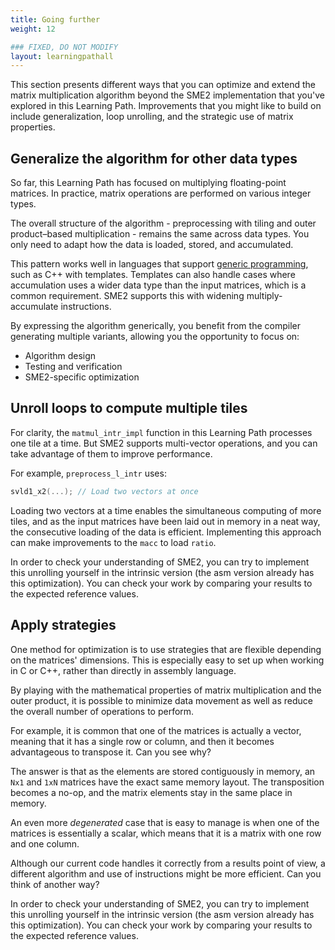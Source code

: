 ```yaml
---
title: Going further
weight: 12

### FIXED, DO NOT MODIFY
layout: learningpathall
---
```


This section presents different ways that you can optimize and extend the matrix multiplication algorithm beyond the SME2 implementation that you've explored in this Learning Path. Improvements that you might like to build on include generalization, loop unrolling, and the strategic use of matrix properties.

## Generalize the algorithm for other data types

So far, this Learning Path has focused on multiplying floating-point matrices. In practice, matrix operations are performed on various integer types.

The overall structure of the algorithm - preprocessing with tiling and outer product–based multiplication - remains the same across data types. You only need to adapt how the data is loaded, stored, and accumulated.

This pattern works well in languages that support [generic programming](https://en.wikipedia.org/wiki/Generic_programming), such as C++ with templates. Templates can also handle cases where accumulation uses a wider data type than the input matrices, which is a common requirement. SME2 supports this with widening multiply-accumulate instructions.

By expressing the algorithm generically, you benefit from the compiler generating multiple variants, allowing you the opportunity to focus on:

- Algorithm design
- Testing and verification
- SME2-specific optimization

## Unroll loops to compute multiple tiles

For clarity, the `matmul_intr_impl` function in this Learning Path processes one tile at a time. But SME2 supports multi-vector operations, and you can take advantage of them to improve performance.

For example, `preprocess_l_intr` uses:

```c
svld1_x2(...); // Load two vectors at once
```
Loading two vectors at a time enables the simultaneous computing of more tiles, and as the input matrices have been laid out in memory in a neat way, the consecutive loading of the data is efficient. Implementing this approach can make improvements to the ``macc`` to load ``ratio``.

In order to check your understanding of SME2, you can try to implement this
unrolling yourself in the intrinsic version (the asm version already has this
optimization). You can check your work by comparing your results to the expected
reference values.

## Apply strategies

One method for optimization is to use strategies that are flexible depending on
the matrices' dimensions. This is especially easy to set up when working in C or
C++, rather than directly in assembly language.

By playing with the mathematical properties of matrix multiplication and the
outer product, it is possible to minimize data movement as well as reduce the
overall number of operations to perform.

For example, it is common that one of the matrices is actually a vector, meaning
that it has a single row or column, and then it becomes advantageous to
transpose it. Can you see why?

The answer is that as the elements are stored contiguously in memory, an ``Nx1``
and ``1xN`` matrices have the exact same memory layout. The transposition
becomes a no-op, and the matrix elements stay in the same place in memory.

An even more *degenerated* case that is easy to manage is when one of the
matrices is essentially a scalar, which means that it is a matrix with one row
and one column.

Although our current code handles it correctly from a results point of view, a
different algorithm and use of instructions might be more efficient. Can you
think of another way?


In order to check your understanding of SME2, you can try to implement this
unrolling yourself in the intrinsic version (the asm version already has this
optimization). You can check your work by comparing your results to the expected
reference values.


